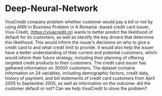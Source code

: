 # Deep-Neural-Network
VivaCredit company problem whether customer would pay a bill or not by using ANN
\n Business Problem 
\n A Romania -based credit card issuer, Viva-Credit, (https://vivacredit.ro) wants to better predict the likelihood of default for its customers, as well as identify the key drivers that determine this likelihood. This would inform the issuer’s decisions on who to give a credit card to and what credit limit to provide. It would also help the issuer have a better understanding of their current and potential customers, which would inform their future strategy, including their planning of offering targeted credit products to their customers. The credit card issuer has gathered information on 30000 customers. The dataset contains information on 24 variables, including demographic factors, credit data, history of payment, and bill statements of credit card customers from April 2005 to September 2005, as well as information on the outcome: did the customer default or not? Can we help VivaCredit to slove the problem?
